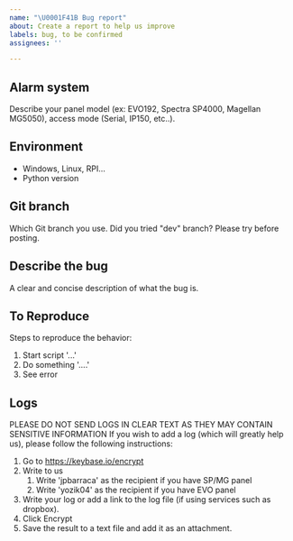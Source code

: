 ```yaml
---
name: "\U0001F41B Bug report"
about: Create a report to help us improve
labels: bug, to be confirmed
assignees: ''

---
```


## Alarm system
Describe your panel model (ex: EVO192, Spectra SP4000, Magellan MG5050), access mode (Serial, IP150, etc..).

## Environment
- Windows, Linux, RPI...
- Python version

## Git branch
Which Git branch you use. Did you tried "dev" branch? Please try before posting.

## Describe the bug
A clear and concise description of what the bug is.

## To Reproduce
Steps to reproduce the behavior:
1. Start script '...'
2. Do something '....'
3. See error

## Logs
PLEASE DO NOT SEND LOGS IN CLEAR TEXT AS THEY MAY CONTAIN SENSITIVE INFORMATION
If you wish to add a log (which will greatly help us), please follow the following instructions:

1. Go to https://keybase.io/encrypt
2. Write to us
   1. Write 'jpbarraca' as the recipient if you have SP/MG panel
   2. Write 'yozik04' as the recipient if you have EVO panel
3. Write your log or add a link to the log file (if using services such as dropbox).
4. Click Encrypt
5. Save the result to a text file and add it as an attachment.
